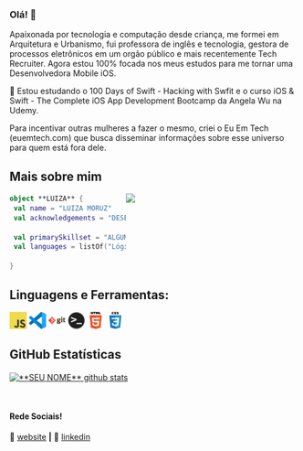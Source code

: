 ### Olá! 👋

Apaixonada por tecnologia e computação desde criança, me formei em Arquitetura e Urbanismo, fui professora de inglês e tecnologia, gestora de processos eletrônicos em um orgão público e mais recentemente Tech Recruiter. Agora estou 100% focada nos meus estudos para me tornar uma Desenvolvedora Mobile iOS.

🔭 Estou estudando o 100 Days of Swift - Hacking with Swfit e o curso iOS & Swift - The Complete iOS App Development Bootcamp da Angela Wu na Udemy.

Para incentivar outras mulheres a fazer o mesmo, criei o Eu Em Tech (euemtech.com) que busca disseminar informações sobre esse universo para quem está fora dele.


## Mais sobre mim

<img align="right" width="300" src="https://i2.wp.com/allhtaccess.info/wp-content/uploads/2018/03/programming.gif?fit=1281%2C716&ssl=1" />

```kotlin
object **LUIZA** {
 val name = "LUIZA MORUZ"
 val acknowledgements = "DESENVOLVIMENTO MOBILE"
 
 val primarySkillset = "ALGUMAS HABILIDADES"
 val languages = listOf("LógicadeProgramação", "HTML", "CSS", "Swift", "Git") 

}
```

## **Linguagens e Ferramentas:**  

<code><img height="30" src="https://raw.githubusercontent.com/github/explore/80688e429a7d4ef2fca1e82350fe8e3517d3494d/topics/javascript/javascript.png"></code>
<code><img height="30" src="https://raw.githubusercontent.com/github/explore/80688e429a7d4ef2fca1e82350fe8e3517d3494d/topics/visual-studio-code/visual-studio-code.png"></code>
<code><img height="30" src="https://raw.githubusercontent.com/github/explore/80688e429a7d4ef2fca1e82350fe8e3517d3494d/topics/git/git.png"></code>
<code><img height="30" src="https://raw.githubusercontent.com/github/explore/80688e429a7d4ef2fca1e82350fe8e3517d3494d/topics/terminal/terminal.png"></code>
<code><img height="30" src="https://raw.githubusercontent.com/github/explore/80688e429a7d4ef2fca1e82350fe8e3517d3494d/topics/html/html.png"></code>
<code><img height="30" src="https://raw.githubusercontent.com/github/explore/80688e429a7d4ef2fca1e82350fe8e3517d3494d/topics/css/css.png"></code>


## **GitHub Estatísticas**


<a href="https://github.com/Gurupreet">
 <img align="center" src="https://github-readme-stats.vercel.app/api?username=luizamq&show_icons=true&theme=dracula&line_height=27" alt="**SEU NOME** github stats"/>
</a>

[website]: https://euemtech.com
[linkedin]: https://www.linkedin.com/in/luiza-moruz/
<br>

#### Rede Sociais!

🏡 [website][website] **|** 
👔 [linkedin][linkedin]

